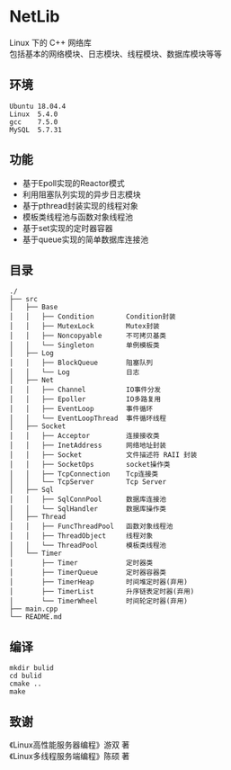# NetLib
Linux 下的 C++ 网络库  
包括基本的网络模块、日志模块、线程模块、数据库模块等等

## 环境
```
Ubuntu 18.04.4
Linux  5.4.0
gcc    7.5.0
MySQL  5.7.31
```
## 功能
* 基于Epoll实现的Reactor模式
* 利用阻塞队列实现的异步日志模块
* 基于pthread封装实现的线程对象
* 模板类线程池与函数对象线程池
* 基于set实现的定时器容器
* 基于queue实现的简单数据库连接池

## 目录
```
./
├── src
│   ├── Base
│   │   ├── Condition        Condition封装
│   │   ├── MutexLock        Mutex封装
│   │   ├── Noncopyable      不可拷贝基类
│   │   └── Singleton        单例模板类
│   ├── Log
│   │   ├── BlockQueue       阻塞队列
│   │   └── Log              日志
│   ├── Net
│   │   ├── Channel          IO事件分发
│   │   ├── Epoller          IO多路复用
│   │   ├── EventLoop        事件循环
│   │   └── EventLoopThread  事件循环线程
│   ├── Socket
│   │   ├── Acceptor         连接接收类
│   │   ├── InetAddress      网络地址封装
│   │   ├── Socket           文件描述符 RAII 封装
│   │   ├── SocketOps        socket操作类
│   │   ├── TcpConnection    Tcp连接类
│   │   └── TcpServer        Tcp Server
│   ├── Sql
│   │   ├── SqlConnPool      数据库连接池
│   │   └── SqlHandler       数据库操作类
│   ├── Thread
│   │   ├── FuncThreadPool   函数对象线程池
│   │   ├── ThreadObject     线程对象
│   │   └── ThreadPool       模板类线程池
│   └── Timer
│       ├── Timer            定时器类
│       ├── TimerQueue       定时器容器类
│       ├── TimerHeap        时间堆定时器(弃用)
│       ├── TimerList        升序链表定时器(弃用)
│       └── TimerWheel       时间轮定时器(弃用)
├── main.cpp
└── README.md
```

## 编译
```shell script
mkdir bulid
cd bulid
cmake ..
make
```

## 致谢
《Linux高性能服务器编程》游双 著  
《Linux多线程服务端编程》陈硕 著
